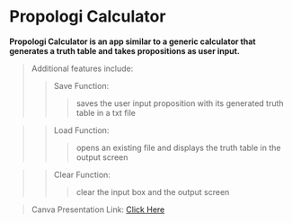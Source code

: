 # Propologi Calculator
**Propologi Calculator is an app similar to a generic calculator that generates a truth table and takes propositions as user input.**

> Additional features include: 
>> Save Function:
>>> saves the user input proposition with its generated truth table in a txt file
 
>> Load Function:
>>> opens an existing file and displays the truth table in the output screen

>> Clear Function:
>>> clear the input box and the output screen


> Canva Presentation Link: [Click Here](https://www.canva.com/design/DAFU63rBUzE/_2qL3NSsJs6WBGCveMHBpg/view?utm_content=DAFU63rBUzE&utm_campaign=designshare&utm_medium=link&utm_source=publishsharelink)
